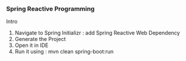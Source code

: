 ### Spring Reactive Programming ########

Intro
1. Navigate to Spring Initializr : add Spring Reactive Web Dependency
2. Generate the Project
3. Open it in IDE
4. Run it using : mvn clean spring-boot:run


